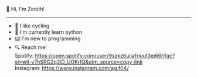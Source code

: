 👋 Hi, I'm Zenith!<hr>
- 🚴 I like cycling
- 🌱 I'm currently learn python
- ⌨️ I'm new to programming
- 🔍 Reach me!<br>
 Spotify: https://open.spotify.com/user/9szkz6uljafriuut3ej66h1qc?si=wll-v7hSRG2q2iD_UOKrIQ&utm_source=copy-link<br>
 Instagram: https://www.instagram.com/ag.f04/






<!---
Zenith48/Zenith48 is a ✨ special ✨ repository because its `README.md` (this file) appears on your GitHub profile.
You can click the Preview link to take a look at your changes.
--->
